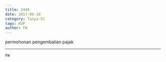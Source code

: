 ```yaml
---
title: 2449
date: 2017-06-16
category: Tanya-SC
tags: KUP
author: FW
---
```


permohonan pengembalian pajak

---



`FW`
